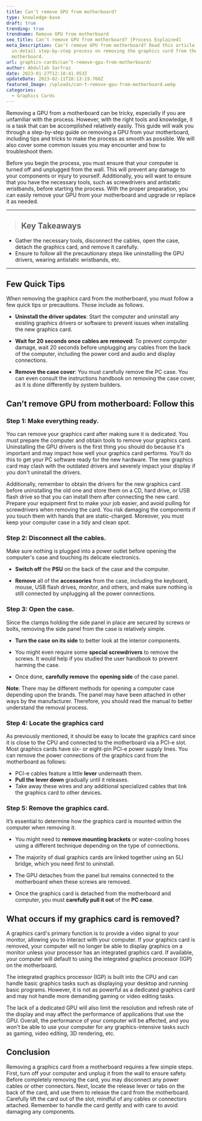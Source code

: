 ```yaml
---
title: Can’t remove GPU from motherboard?
type: knowledge-base
draft: true
trending: true
trendname: Remove GPU from motherboard
seo_title: Can’t remove GPU from motherboard? [Process Explained]
meta_Description: Can’t remove GPU from motherboard? Read this article, an
  in-detail step-by-step process on removing the graphics card from the
  motherboard.
url: graphics-cards/can’t-remove-gpu-from-motherboard/
author: Abdullah Sarfraz
date: 2023-01-27T12:18:41.953Z
updateDate: 2023-02-11T10:13:19.766Z
featured_Image: /uploads/can-t-remove-gpu-from-motherboard.webp
categories:
  - Graphics Cards
---
```

Removing a GPU from a motherboard can be tricky, especially if you are unfamiliar with the process. However, with the right tools and knowledge, it is a task that can be accomplished relatively easily. This guide will walk you through a step-by-step guide on removing a GPU from your motherboard, including tips and tricks to make the process as smooth as possible. We will also cover some common issues you may encounter and how to troubleshoot them.

Before you begin the process, you must ensure that your computer is turned off and unplugged from the wall. This will prevent any damage to your components or injury to yourself. Additionally, you will want to ensure that you have the necessary tools, such as screwdrivers and antistatic wristbands, before starting the process. With the proper preparation, you can easily remove your GPU from your motherboard and upgrade or replace it as needed.

- - -

> ## Key Takeaways

* Gather the necessary tools, disconnect the cables, open the case, detach the graphics card, and remove it carefully. 
* Ensure to follow all the precautionary steps like uninstalling the GPU drivers, wearing antistatic wristbands, etc.

- - -

## Few Quick Tips

When removing the graphics card from the motherboard, you must follow a few quick tips or precautions. Those include as follows.

* **Uninstall the driver updates**: Start the computer and uninstall any existing graphics drivers or software to prevent issues when installing the new graphics card.


* **Wait for 20 seconds once cables are removed**: To prevent computer damage, wait 20 seconds before unplugging any cables from the back of the computer, including the power cord and audio and display connections.


* **Remove the case cover**: You must carefully remove the PC case. You can even consult the instructions handbook on removing the case cover, as it is done differently by system builders.

## Can’t remove GPU from motherboard: Follow this

### Step 1: Make everything ready.

You can remove your graphics card after making sure it is dedicated. You must prepare the computer and obtain tools to remove your graphics card. Uninstalling the GPU drivers is the first thing you should do because it's important and may impact how well your graphics card performs. You'll do this to get your PC software ready for the new hardware. The new graphics card may clash with the outdated drivers and severely impact your display if you don't uninstall the drivers. 

Additionally, remember to obtain the drivers for the new graphics card before uninstalling the old one and store them on a CD, hard drive, or USB flash drive so that you can install them after connecting the new card. Prepare your equipment first to make your job easier, and avoid pulling for screwdrivers when removing the card. You risk damaging the components if you touch them with hands that are static-charged. Moreover, you must keep your computer case in a tidy and clean spot. 

### Step 2: Disconnect all the cables.

Make sure nothing is plugged into a power outlet before opening the computer's case and touching its delicate electronics. 

* **Switch off** the **PSU** on the back of the case and the computer.


* **Remove** all of the **accessories** from the case, including the keyboard, mouse, USB flash drives, monitor, and others, and make sure nothing is still connected by unplugging all the power connections.

### Step 3: Open the case.

Since the clamps holding the side panel in place are secured by screws or bolts, removing the side panel from the case is relatively simple. 

* **Turn the case** **on its side** to better look at the interior components.


* You might even require some **special screwdrivers** to remove the screws. It would help if you studied the user handbook to prevent harming the case.


* Once done, **carefully remove** the **opening side** of the case panel.

**Note**: There may be different methods for opening a computer case depending upon the brands. The panel may have been attached in other ways by the manufacturer. Therefore, you should read the manual to better understand the removal process.

### Step 4: Locate the graphics card

As previously mentioned, it should be easy to locate the graphics card since it is close to the CPU and connected to the motherboard via a PCI-e slot. Most graphics cards have six- or eight-pin PCI-e power supply lines. You can remove the power connections of the graphics card from the motherboard as follows:

* PCI-e cables feature a little **lever** underneath them. 
* **Pull the lever down** gradually until it releases. 
* Take away these wires and any additional specialized cables that link the graphics card to other devices.

### Step 5: Remove the graphics card.

It’s essential to determine how the graphics card is mounted within the computer when removing it. 

* You might need to **remove mounting brackets** or water-cooling hoses using a different technique depending on the type of connections.


* The majority of dual graphics cards are linked together using an SLI bridge, which you need first to uninstall. 


* The GPU detaches from the panel but remains connected to the motherboard when these screws are removed.


* Once the graphics card is detached from the motherboard and computer, you must **carefully pull it out** of the **PC case**. 

## What occurs if my graphics card is removed?

A graphics card's primary function is to provide a video signal to your monitor, allowing you to interact with your computer. If your graphics card is removed, your computer will no longer be able to display graphics on a monitor unless your processor has an integrated graphics card. If available, your computer will default to using the integrated graphics processor (IGP) on the motherboard.

The integrated graphics processor (IGP) is built into the CPU and can handle basic graphics tasks such as displaying your desktop and running basic programs. However, it is not as powerful as a dedicated graphics card and may not handle more demanding gaming or video editing tasks. 

The lack of a dedicated GPU will also limit the resolution and refresh rate of the display and may affect the performance of applications that use the GPU. Overall, the performance of your computer will be affected, and you won't be able to use your computer for any graphics-intensive tasks such as gaming, video editing, 3D rendering, etc.

## Conclusion

Removing a graphics card from a motherboard requires a few simple steps. First, turn off your computer and unplug it from the wall to ensure safety. Before completely removing the card, you may disconnect any power cables or other connectors. Next, locate the release lever or tabs on the back of the card, and use them to release the card from the motherboard. Carefully lift the card out of the slot, mindful of any cables or connectors attached. Remember to handle the card gently and with care to avoid damaging any components.